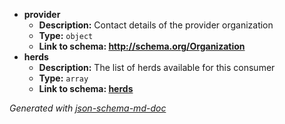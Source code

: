 - <b id="#/properties/provider">provider</b>
	 - **Description:** Contact details of the provider organization
	 - **Type:** `object`
	 - <b id="httpschema.orgorganization">Link to schema: http://schema.org/Organization</b>
 - <b id="#/properties/herds">herds</b>
	 - **Description:** The list of herds available for this consumer
	 - **Type:** `array`
	 - <b id="herdshttpsgithub.comdatalinker-orgicar-rezareicarherd">Link to schema: [herds](https://github.com/Datalinker-Org/ICAR-Rezare/ICARHerd)</b>

_Generated with [json-schema-md-doc](https://brianwendt.github.io/json-schema-md-doc/)_